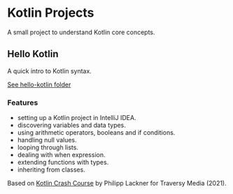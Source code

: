 # Kotlin Projects

A small project to understand Kotlin core concepts.

## Hello Kotlin

A quick intro to Kotlin syntax.

[See hello-kotlin folder](https://github.com/solygambas/kotlin-projects/tree/master/hello-kotlin)

### Features

- setting up a Kotlin project in IntelliJ IDEA.
- discovering variables and data types.
- using arithmetic operators, booleans and if conditions.
- handling null values.
- looping through lists.
- dealing with when expression.
- extending functions with types.
- inheriting from classes.

Based on [Kotlin Crash Course](https://www.youtube.com/watch?v=5flXf8nuq60) by Philipp Lackner for Traversy Media (2021).
